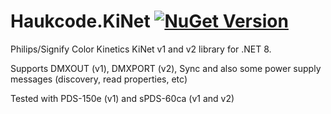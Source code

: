 # Haukcode.KiNet [![NuGet Version](http://img.shields.io/nuget/v/Haukcode.KiNet.svg?style=flat)](https://www.nuget.org/packages/Haukcode.KiNet/)
Philips/Signify Color Kinetics KiNet v1 and v2 library for .NET 8.

Supports DMXOUT (v1), DMXPORT (v2), Sync and also some power supply messages (discovery, read properties, etc)

Tested with PDS-150e (v1) and sPDS-60ca (v1 and v2)
